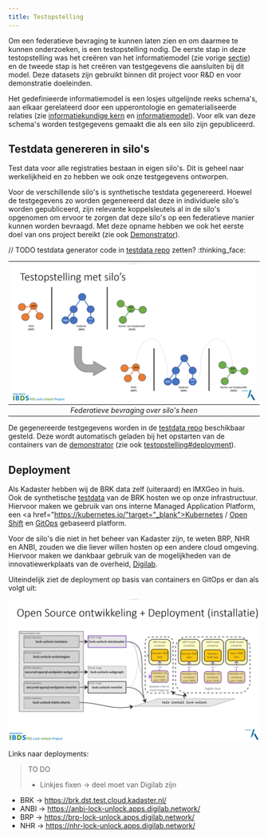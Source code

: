 ```yaml
---
title: Testopstelling
---
```

Om een federatieve bevraging te kunnen laten zien en om daarmee te kunnen onderzoeken, is een testopstelling nodig. De eerste stap in deze testopstelling was het creëren van het informatiemodel (zie vorige [sectie](./informatiemodel.md)) en de tweede stap is het creëren van testgegevens die aansluiten bij dit model. Deze datasets zijn gebruikt binnen dit project voor R&D en voor demonstratie doeleinden. 

Het gedefinieerde informatiemodel is een losjes uitgelijnde reeks schema's, aan elkaar gerelateerd door een upperontologie en gematerialiseerde relaties (zie [informatiekundige kern](./informatiekundigekern.md) en [informatiemodel](./informatie.md)). Voor elk van deze schema's worden testgegevens gemaakt die als een silo zijn gepubliceerd.

## Testdata genereren in silo's 

Test data voor alle registraties bestaan in eigen silo's. Dit is geheel naar werkelijkheid en zo hebben we ook onze testgegevens ontworpen. 

Voor de verschillende silo's is synthetische testdata gegenereerd. Hoewel de testgegevens zo worden gegenereerd dat deze in individuele silo's worden gepubliceerd, zijn relevante koppelsleutels al in de silo's opgenomen om ervoor te zorgen dat deze silo's op een federatieve manier kunnen worden bevraagd. Met deze opname hebben we ook het eerste doel van ons project bereikt (zie ook [Demonstrator](./demonstrator.md)).

// TODO testdata generator code in [testdata
repo](https://github.com/kadaster-labs/lock-unlock-testdata) zetten? :thinking_face:

|![Federatieve bevraging over silo's heen](images/testopstelling-silos.png)|
| :--: |
|*Federatieve bevraging over silo's heen*|

De gegenereerde testgegevens worden in de <a href="https://github.com/kadaster-labs/lock-unlock-testdata" target="_blank">testdata repo</a> beschikbaar gesteld. Deze wordt automatisch geladen bij het opstarten van de containers van de [demonstrator](./demonstrator.md) (zie ook [testopstelling#deployment](./testopstelling.md#deployment)).

## Deployment

Als Kadaster hebben wij de BRK data zelf (uiteraard) en IMXGeo in huis. Ook de synthetische [testdata](#testdata) van de BRK hosten we op onze infrastructuur. Hiervoor maken we gebruik van ons interne Managed Application Platform, een <a href="https://kubernetes.io/"target="_blank">Kubernetes</a> / <a href="https://docs.openshift.com/" target="_blank">Open Shift</a> en <a href="https://www.redhat.com/en/topics/devops/what-is-gitops" target="_blank">GitOps</a> gebaseerd platform.

Voor de silo's die niet in het beheer van Kadaster zijn, te weten BRP, NHR en ANBI, zouden we die liever willen hosten op een andere cloud omgeving. Hiervoor maken we dankbaar gebruik van de mogelijkheden van de innovatiewerkplaats van de overheid, <a href="https://digilab.overheid.nl/" target="_blank">Digilab</a>.

Uiteindelijk ziet de deployment op basis van containers en GitOps er dan als volgt uit:

![Testopstelling deployment](images/testopstelling-deployment.png)

Links naar deployments:

> TO DO
>
> - Linkjes fixen -> deel moet van Digilab zijn

- BRK -> <a href="https://brk.dst.test.cloud.kadaster.nl/"
  target="_blank">https://brk.dst.test.cloud.kadaster.nl/</a>
- ANBI -> <a href="https://anbi-lock-unlock.apps.digilab.network/"
  target="_blank">https://anbi-lock-unlock.apps.digilab.network/</a>
- BRP -> <a href="https://brp-lock-unlock.apps.digilab.network/"
  target="_blank">https://brp-lock-unlock.apps.digilab.network/</a>
- NHR -> <a href="https://nhr-lock-unlock.apps.digilab.network/"
  target="_blank">https://nhr-lock-unlock.apps.digilab.network/</a>
